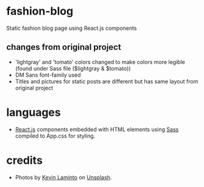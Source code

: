 # fashion-blog
Static fashion blog page using React.js components

## changes from original project
- 'lightgray' and 'tomato' colors changed to make colors more legible (found under Sass file ($lightgray & $tomato))
- DM Sans font-family used
- Titles and pictures for static posts are different but has same layout from original project


# languages
- [React.js](https://react.dev/learn/thinking-in-react) components embedded with HTML elements using [Sass](https://sass-lang.com/) compiled to App.css for styling.

# credits
-  Photos by [Kevin Laminto](https://unsplash.com/@kxvn_lx?utm_source=unsplash&utm_medium=referral&utm_content=creditCopyText) on [Unsplash](https://unsplash.com/photos/0ZPlUMo2lis?utm_source=unsplash&utm_medium=referral&utm_content=creditCopyText).